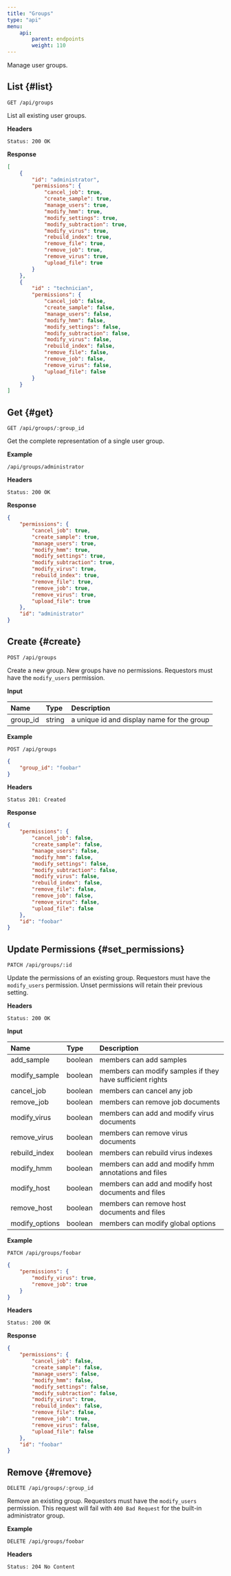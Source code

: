 ```yaml
---
title: "Groups"
type: "api"
menu:
    api:
        parent: endpoints
        weight: 110
---
```


Manage user groups.

## List {#list}

```
GET /api/groups
```

List all existing user groups.

**Headers**

```
Status: 200 OK
```

**Response**

```json
[
    {
        "id": "administrator",
		"permissions": {
			"cancel_job": true,
			"create_sample": true,
			"manage_users": true,
			"modify_hmm": true,
			"modify_settings": true,
			"modify_subtraction": true,
			"modify_virus": true,
			"rebuild_index": true,
			"remove_file": true,
			"remove_job": true,
			"remove_virus": true,
			"upload_file": true
		}
	},
    {
        "id" : "technician",
        "permissions": {
			"cancel_job": false,
			"create_sample": false,
			"manage_users": false,
			"modify_hmm": false,
			"modify_settings": false,
			"modify_subtraction": false,
			"modify_virus": false,
			"rebuild_index": false,
			"remove_file": false,
			"remove_job": false,
			"remove_virus": false,
			"upload_file": false
		}
    }
]
```


## Get {#get}

```
GET /api/groups/:group_id
```

Get the complete representation of a single user group.

**Example**

```
/api/groups/administrator
```

**Headers**

```
Status: 200 OK
```

**Response**

```json
{
	"permissions": {
		"cancel_job": true,
		"create_sample": true,
		"manage_users": true,
		"modify_hmm": true,
		"modify_settings": true,
		"modify_subtraction": true,
		"modify_virus": true,
		"rebuild_index": true,
		"remove_file": true,
		"remove_job": true,
		"remove_virus": true,
		"upload_file": true
	},
	"id": "administrator"
}
```


## Create {#create}

```
POST /api/groups
```

Create a new group. New groups have no permissions. Requestors must have the ``modify_users`` permission.

**Input**

| Name     | Type   | Description                                 |
| :------- | :----- | :------------------------------------------ |
| group_id | string | a unique id and display name for the group  |

**Example**

```
POST /api/groups
```

```json
{
    "group_id": "foobar"
}
```

**Headers**

```
Status 201: Created
```

**Response**

```json
{
	"permissions": {
		"cancel_job": false,
		"create_sample": false,
		"manage_users": false,
		"modify_hmm": false,
		"modify_settings": false,
		"modify_subtraction": false,
		"modify_virus": false,
		"rebuild_index": false,
		"remove_file": false,
		"remove_job": false,
		"remove_virus": false,
		"upload_file": false
	},
	"id": "foobar"
}
```


## Update Permissions {#set_permissions}

```
PATCH /api/groups/:id
```

Update the permissions of an existing group. Requestors must have the ``modify_users`` permission. Unset permissions will retain their previous setting.

**Headers**

```
Status: 200 OK
```

**Input**

| Name            | Type    | Description                                               |
| :-------------- | :------ | :-------------------------------------------------------- |
| add_sample      | boolean | members can add samples                                   |
| modify_sample   | boolean | members can modify samples if they have sufficient rights |
| cancel_job      | boolean | members can cancel any job                                |
| remove_job      | boolean | members can remove job documents                          |
| modify_virus    | boolean | members can add and modify virus documents                |
| remove_virus    | boolean | members can remove virus documents                        |
| rebuild_index   | boolean | members can rebuild virus indexes                         |
| modify_hmm      | boolean | members can add and modify hmm annotations and files      |
| modify_host     | boolean | members can add and modify host documents and files       |
| remove_host     | boolean | members can remove host documents and files               |
| modify_options  | boolean | members can modify global options                         |

**Example**

```
PATCH /api/groups/foobar
```

```json
{
	"permissions": {
		"modify_virus": true,
		"remove_job": true
	}
}
```

**Headers**

```
Status: 200 OK
```

**Response**

```json
{
	"permissions": {
		"cancel_job": false,
		"create_sample": false,
		"manage_users": false,
		"modify_hmm": false,
		"modify_settings": false,
		"modify_subtraction": false,
		"modify_virus": true,
		"rebuild_index": false,
		"remove_file": false,
		"remove_job": true,
		"remove_virus": false,
		"upload_file": false
	},
	"id": "foobar"
}
```


## Remove {#remove}

```
DELETE /api/groups/:group_id
```

Remove an existing group. Requestors must have the ``modify_users`` permission. This request will fail with ``400 Bad Request`` for the built-in administrator group.

**Example**

```
DELETE /api/groups/foobar
```

**Headers**

```
Status: 204 No Content
```
